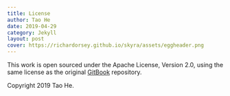 ```yaml
---
title: License
author: Tao He
date: 2019-04-29
category: Jekyll
layout: post
cover: https://richardorsey.github.io/skyra/assets/eggheader.png
---
```


This work is open sourced under the Apache License, Version 2.0, using the
same license as the original [GitBook](https://github.com/GitbookIO/gitbook) repository.

Copyright 2019 Tao He.
